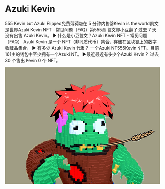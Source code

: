 # Azuki Kevin

555 Kevin but Azuki Flipped免费薄荷糖在 5 分钟内售罄Kevin is the world凯文是世界Azuki Kevin NFT - 常见问题（FAQ）第555章 凯文却小豆翻了  过去 7 天没有出售 Azuki Kevin。
▶ 什么是小豆凯文？Azuki Kevin NFT - 常见问题（FAQ）
Azuki Kevin 是一个 NFT（非同质代币）集合。存储在区块链上的数字收藏品集合。
▶ 有多少 Azuki Kevin 代币？
一个Azuki NT555Kevin NFT。目前161主的钱包中至少拥有一个Azuki NT。
▶最近最近有多少个Azuki Kevin？
过去 30 个售出 Kevin 0 个 NFT。

![nft](unnamed.png)
